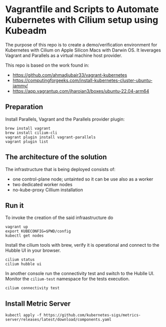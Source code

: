 
# Vagrantfile and Scripts to Automate Kubernetes with Cilium setup using Kubeadm

The purpose of this repo is to create a demo/verification environment for Kubernetes with Cilium on Apple Silicon Macs with Darwin OS. It leverages Vagrant and Parallels as a virtual machine host provider.

This repo is based on the work found in:
 * https://github.com/ahmadjubair33/vagrant-kubernetes
 * https://computingforgeeks.com/install-kubernetes-cluster-ubuntu-jammy/
 * https://app.vagrantup.com/jharoian3/boxes/ubuntu-22.04-arm64


## Preparation

Install Parallels, Vagrant and the Parallels provider plugin:

```
brew install vagrant
brew install cilium-cli
vagrant plugin install vagrant-parallels
vagrant plugin list
```

## The architecture of the solution

The infrastructure that is being deployed consists of:

 * one control-plane node; untainted so it can be use also as a worker
 * two dedicated worker nodes
 * no-kube-proxy Cillium installation

## Run it

To invoke the creation of the said infraastructure do

```
vagrant up
export KUBECONFIG=$PWD/config
kubectl get nodes
```

Install the cilium tools with brew, verify it is operational and connect to the Hubble UI in your browser.
```
cilium status
cilium hubble ui
```

In another console run the connectivity test and switch to the Hublle UI. Monitor the `cilium-test` namespace for the tests execution.
```
cilium connectivity test
```



## Install Metric Server
```
kubectl apply -f https://github.com/kubernetes-sigs/metrics-server/releases/latest/download/components.yaml
```
